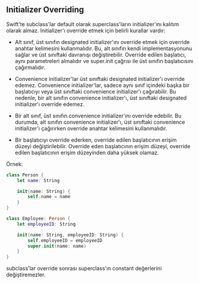 ## Initializer Overriding

Swift'te subclass'lar default olarak superclass'ların initializer'ını kalıtım olarak almaz. Initializer'ı override etmek için belirli kurallar vardır:

- Alt sınıf, üst sınıfın designated initializer'ını override etmek için override anahtar kelimesini kullanmalıdır. Bu, alt sınıfın kendi implementasyonunu sağlar ve üst sınıftaki davranışı değiştirebilir. Override edilen başlatıcı, aynı parametreleri almalıdır ve super.init çağrısı ile üst sınıfın başlatıcısını çağırmalıdır.

- Convenience initializer'lar üst sınıftaki designated initializer'ı override edemez.
Convenience initializer'lar, sadece aynı sınıf içindeki başka bir başlatıcıyı veya üst sınıftaki convenience initializer'ı çağırabilir. Bu nedenle, bir alt sınıfın convenience initializer'ı, üst sınıftaki designated initializer'ı override edemez.

- Bir alt sınıf, üst sınıfın convenience initializer'ını override edebilir. Bu durumda, alt sınıfın convenience initializer'ı, üst sınıftaki convenience initializer'ı çağırırken override anahtar kelimesini kullanmalıdır.

- Bir başlatıcıyı override ederken, override edilen başlatıcının erişim düzeyi değiştirilebilir. Override eden başlatıcının erişim düzeyi, override edilen başlatıcının erişim düzeyinden daha yüksek olamaz.

Örnek:

```swift
class Person {
    let name: String

    init(name: String) {
        self.name = name
    }
}

class Employee: Person {
    let employeeID: String

    init(name: String, employeeID: String) {
        self.employeeID = employeeID
        super.init(name: name)
    }
}
```

subclass'lar override sonrası superclass'ın constant değerlerini değiştiremezler.

